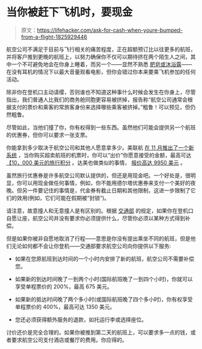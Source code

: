 # 当你被赶下飞机时，要现金

> 原文：<https://lifehacker.com/ask-for-cash-when-youre-bumped-from-a-flight-1825929446>

航空公司不满足于目前与飞行相关的痛苦程度，正在超额预订比以往更多的航班，并将客户推到更晚的航班上，以努力确保你不仅可以期待挤在两个陌生人之间，其中一个不可避免地会在你身上睡着，而另一个——显然不熟悉 [肥皂或沐浴露](https://lifehacker.com/body-wash-is-a-scam-and-you-fell-for-it-1825919775#_ga=2.40715178.948313174.1525724811-594046802.1524762060)——在没有耳机的情况下以最大音量观看电影，但你会错过你本来要乘飞机参加的任何活动。



除非你在登机口主动请缨，否则谁也不知道这种事什么时候会发生在你身上，尽管指出，我们普通人比我们的商务舱同胞更容易被挤掉，报告称“航空公司通常会根据支付的票价和乘客的常旅客身份来选择哪些乘客被挤掉。”粗鲁！可以预见，但仍然粗鲁。

尽管如此，当他们撞了你，你有权得到一些东西。虽然他们可能会提供另一个航班的优惠券，但你可以要求一张支票。

你能拿到多少取决于航空公司和其他人愿意拿多少。美联航 [在 11 月推出了一个新系统](https://hub.united.com/united-new-customer-travel-options-2507483285.html) ，当你购买超卖航班的机票时，你可以“出价”你愿意接受的金额，最高可达[【10，000 美元的旅行积分](https://thepointsguy.com/2017/04/united-policy-changes/) 。达美也做类似的事情， [报价高达 9950 美元](https://thepointsguy.com/2017/04/delta-up-to-9950-bump-policies/) 。

虽然旅行优惠券是许多航空公司默认提供的，但还是用现金吧。一个好处是，很明显，你可以用现金做任何事情，例如，你不能用德尔塔优惠券来支付一个美好的夜晚。但另一件要记住的事情是，代金券有截止日期和其他限制，这进一步限制了它们的效用(例如，它们可能在假期被“封锁”)。

请注意，故意撞人和无意撞人是有区别的。根据 [交通部](https://www.transportation.gov/airconsumer/fly-rights) 的规定，如果你在登机口自愿让座，航空公司并没有要求你必须提供什么，尽管你必须以某种方式得到补偿。

但是如果你被非自愿地取消了行程——意思是你没有提出乘坐不同的航班，但是他们无论如何都不会让你登机——交通部要求航空公司向你提供以下服务:

*   如果在您原航班到达时间的一个小时内安排了新的航班，航空公司不需要补偿您。
*   如果新的到达时间晚了一到两个小时(国际航班晚了一到四个小时)，你就可以享受单程票价的 200%，最高 675 美元。

*   如果新的抵达时间晚了两个多小时(或国际航班晚了四个多小时)，你有权享受单程票价的 400%，最高可达 1350 美元。
*   您还必须获得额外服务的退款，如托运行李或选择座位。

讨价还价是完全合理的。如果你被推到第二天的航班上，可以要求多一点的钱，或者要求航空公司支付酒店或餐厅的费用。你应得的。